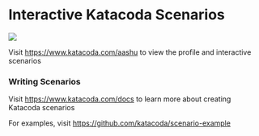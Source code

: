 # Interactive Katacoda Scenarios

[![](http://shields.katacoda.com/katacoda/aashu/count.svg)](https://www.katacoda.com/aashu "Get your profile on Katacoda.com")

Visit https://www.katacoda.com/aashu to view the profile and interactive scenarios

### Writing Scenarios
Visit https://www.katacoda.com/docs to learn more about creating Katacoda scenarios

For examples, visit https://github.com/katacoda/scenario-example
